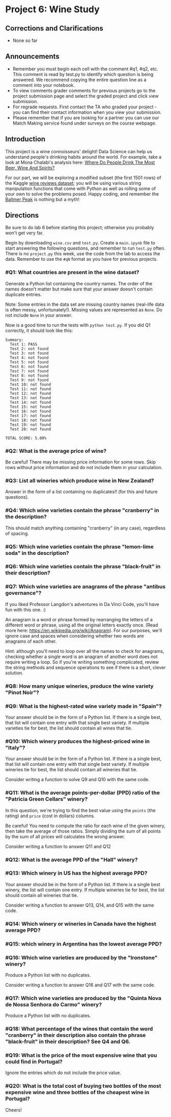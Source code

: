 # Project 6: Wine Study

## Corrections and Clarifications

* None so far

## Announcements

* Remember you must begin each cell with the comment #q1, #q2, etc.  This comment is read by test.py to 
identify which question is being answered. We recommend copying the entire question line as a comment 
into your notebook.
* To view comments grader comments for previous projects go to the project submission page and select 
the graded project and click view submission.
* For regrade requests.  First contact the TA who graded your project - you can find their contact 
information when you view your submission.
* Please remember that if you are looking for a partner you can use our Match Making service found under surveys on the course webpage.

## Introduction

This project is a wine connoisseurs' delight!  Data Science can help us understand people's drinking 
habits around the world.  For example, take a look at Mona Chalabi's analysis 
here: [Where Do People Drink The Most Beer, Wine And Spirits?](https://fivethirtyeight.com/features/dear-mona-followup-where-do-people-drink-the-most-beer-wine-and-spirits/)

For our part, we will be exploring a modified subset (the first 1501 rows) of the Kaggle
[wine reviews dataset](https://www.kaggle.com/zynicide/wine-reviews);
you will be using various string manipulation functions that come with
Python as well as rolling some of your own to solve the problems
posed. Happy coding, and remember the [Ballmer
Peak](https://xkcd.com/323/) is nothing but a myth!

## Directions

Be sure to do lab 6 before starting this project; otherwise you
probably won't get very far.

Begin by downloading `wine.csv` and `test.py`.  Create a `main.ipynb`
file to start answering the following questions, and remember to run
`test.py` often.  There is no `project.py` this week, use the code from the lab to access the data.  Remember to use
the `#qN` format as you have for previous projects.

### #Q1: What countries are present in the wine dataset?

Generate a Python list containing the country names. The order of the names doesn't matter but make sure that your answer doesn't contain duplicate entries. 

Note: Some entries in the data set are missing country names (real-life data is often messy,
unfortunately!).  Missing values are represented as `None`. Do not include `None` in your answer.

Now is a good time to run the tests with `python test.py`.  If you did Q1 correctly, it should look like this:

```
Summary:
  Test 1: PASS
  Test 2: not found
  Test 3: not found
  Test 4: not found
  Test 5: not found
  Test 6: not found
  Test 7: not found
  Test 8: not found
  Test 9: not found
  Test 10: not found
  Test 11: not found
  Test 12: not found
  Test 13: not found
  Test 14: not found
  Test 15: not found
  Test 16: not found
  Test 17: not found
  Test 18: not found
  Test 19: not found
  Test 20: not found

TOTAL SCORE: 5.00%
```

### #Q2: What is the average price of wine?

Be careful!  There may be missing price information for some rows. Skip rows without price information and do not include them in your calculation.

### #Q3: List all wineries which produce wine in New Zealand?

Answer in the form of a list containing no duplicates!! (for this and future questions).

### #Q4: Which wine varieties contain the phrase "cranberry" in the description?

This should match anything containing "cranberry" (in any case), regardless of
spacing.

### #Q5: Which wine varieties contain the phrase "lemon-lime soda" in the description?


### #Q6: Which wine varieties contain the phrase "black-fruit" in their description?

### #Q7: Which wine varieties are anagrams of the phrase "antibus governance"?

If you liked Professor Langdon's adventures in Da Vinci Code, you'll have fun with this one. :)

An anagram is a word or phrase formed by rearranging the letters of a different word or phrase, using all the original letters exactly once.
(Read more here: https://en.wikipedia.org/wiki/Anagram).  For our
purposes, we'll ignore case and spaces when considering whether two words are anagrams of each other.

Hint: although you'll need to loop over all the names to check for
anagrams, checking whether a single word is an anagram of another word
does not require writing a loop.  So if you're writing something
complicated, review the string methods and sequence operations to see
if there is a short, clever solution.

### #Q8: How many unique wineries, produce the wine variety "Pinot Noir"?

### #Q9: What is the highest-rated wine variety made in "Spain"?

Your answer should be in the form of a Python list.  If there is a single best, that list will contain one entry with that single best variety.  If
multiple varieties tie for best, the list should contain all wines that tie.

### #Q10: Which winery produces the highest-priced wine in "Italy"?

Your answer should be in the form of a Python list.  If there is a single best, that list will contain one entry with that single best variety.  If
multiple wineries tie for best, the list should contain all wineries that tie.

Consider writing a function to solve Q9 and Q10 with the same code.

### #Q11: What is the average points-per-dollar (PPD) ratio of the "Patricia Green Cellars" winery?

In this question, we're trying to find the best value using the
`points` (the rating) and `price` (cost in dollars) columns.

Be careful!  You need to compute the ratio for each wine of the given
winery, then take the average of those ratios.  Simply dividing the
sum of all points by the sum of all prices will calculates the wrong
answer.

Consider writing a function to answer Q11 and Q12

### #Q12: What is the average PPD of the "Hall" winery?

### #Q13: Which winery in US has the highest average PPD?

Your answer should be in the form of a Python list.  If there is a single best winery, the list will contain one entry.  If multiple wineries tie for best, the list should contain all wineries that tie.

Consider writing a function to answer Q13, Q14, and Q15 with the same code. 

### #Q14: Which winery or wineries in Canada have the highest average PPD?

### #Q15: which winery in Argentina has the lowest average PPD?

### #Q16: Which wine varieties are produced by the "Ironstone" winery?

Produce a Python list with no duplicates.

Consider writing a function to answer Q16 and Q17 with the same code. 

### #Q17: Which wine varieties are produced by the "Quinta Nova de Nossa Senhora do Carmo" winery?

Produce a Python list with no duplicates.

### #Q18: What percentage of the wines that contain the word "cranberry" in their description also contain the phrase "black-fruit" in their description? See Q4 and Q6.

### #Q19: What is the price of the most expensive wine that you could find in Portugal?

Ignore the entries which do not include the price value.

### #Q20: What is the total cost of buying two bottles of the most expensive wine and three bottles of the cheapest wine in Portugal?

Cheers!